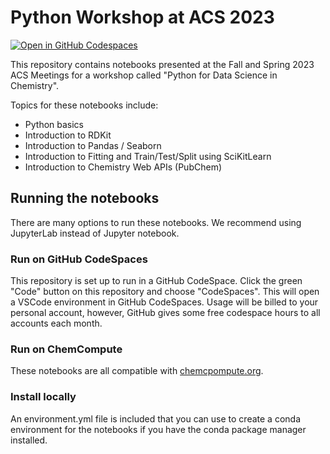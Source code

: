 # Python Workshop at ACS 2023

[![Open in GitHub Codespaces](https://github.com/codespaces/badge.svg)](https://codespaces.new/molssi-education/acs-2023-notebooks)

This repository contains notebooks presented at the Fall and Spring 2023 ACS Meetings for a workshop called "Python for Data Science in Chemistry".

Topics for these notebooks include:
* Python basics
* Introduction to RDKit
* Introduction to Pandas / Seaborn
* Introduction to Fitting and Train/Test/Split using SciKitLearn
* Introduction to Chemistry Web APIs (PubChem)


## Running the notebooks

There are many options to run these notebooks. We recommend using JupyterLab instead of Jupyter notebook.

### Run on GitHub CodeSpaces
This repository is set up to run in a GitHub CodeSpace. Click the green "Code" button on this repository and choose "CodeSpaces". This will open a VSCode environment in GitHub CodeSpaces. Usage will be billed to your personal account, however, GitHub gives some free codespace hours to all accounts each month.

### Run on ChemCompute
These notebooks are all compatible with [chemcpompute.org](https://chemcompute.org/).

### Install locally
An environment.yml file is included that you can use to create a conda environment for the notebooks if you have the conda package manager installed.
